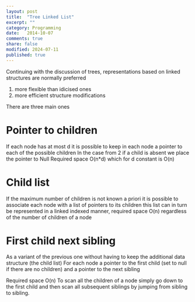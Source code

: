 ```yaml
---
layout: post
title:  "Tree Linked List"
excerpt: ""
category: Programming
date:   2014-10-07
comments: true
share: false
modified: 2024-07-11
published: true
---
```

Continuing with the discussion of trees, representations based on linked structures are normally preferred 

1. more flexible than idicised ones
2. more efficient structure modifications

There are three main ones

Pointer to children
==================
If each node has at most d it is possible to keep in each node a pointer to each of the possible children
In the case from 2 if a child is absent we place the pointer to Null Required space O(n*d) which for d constant is O(n)

Child list
===========
If the maximum number of children is not known a priori it is possible to associate each node with a list of pointers to its children this list can in turn be represented in a linked indexed manner, required space O(n) regardless of the number of children of a node

First child next sibling
================================
As a variant of the previous one without having to keep the additional data structure (the child list)
For each node a pointer to the first child (set to null if there are no children) and a pointer to the next sibling

Required space O(n)
To scan all the children of a node simply go down to the first child and then scan all subsequent siblings by jumping from sibling to sibling.